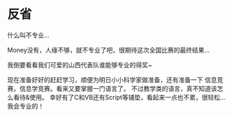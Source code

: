 # 反省

什么叫不专业...

Money没有，人缘不够，就不专业了吧，很期待这次全国比赛的最终结果...

我倒要看看我们可爱的山西代表队谁能够专业的得奖~

现在准备好好的赶赶学习，顺便为明日小小科学家做准备，还有准备一下 信息竞赛，信息学竞赛。看来又要掌握一门语言了。 不过教学类的语言，真不知道该怎么看待&使用。 幸好有了C和VB还有Script等铺垫，看起来一点也不累，很轻松... 我会专业的！

